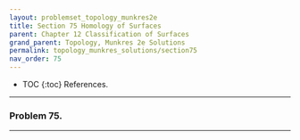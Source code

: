 ```yaml
---
layout: problemset_topology_munkres2e
title: Section 75 Homology of Surfaces
parent: Chapter 12 Classification of Surfaces
grand_parent: Topology, Munkres 2e Solutions
permalink: topology_munkres_solutions/section75
nav_order: 75
---
```


* TOC
{:toc}
References.

---

<div class='problem_stmt in_progress' markdown='1'>

### Problem 75.

</div>

---
